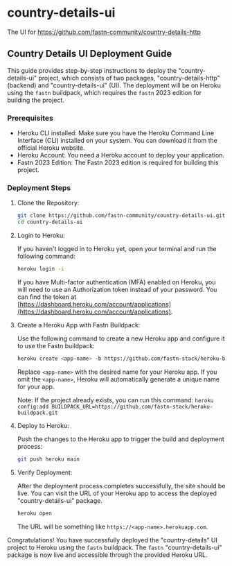 # country-details-ui
The UI for https://github.com/fastn-community/country-details-http

## Country Details UI Deployment Guide

This guide provides step-by-step instructions to deploy the "country-details-ui" project, which consists of two packages, "country-details-http" (backend) and "country-details-ui" (UI). The deployment will be on Heroku using the `fastn` buildpack, which requires the `fastn` 2023 edition for building the project.

### Prerequisites

- Heroku CLI installed: Make sure you have the Heroku Command Line Interface (CLI) installed on your system. You can download it from the official Heroku website.
- Heroku Account: You need a Heroku account to deploy your application.
- Fastn 2023 Edition: The Fastn 2023 edition is required for building this project.

### Deployment Steps

1. Clone the Repository:

   ```bash
   git clone https://github.com/fastn-community/country-details-ui.git
   cd country-details-ui
   ```

2. Login to Heroku:

   If you haven't logged in to Heroku yet, open your terminal and run the following command:

   ```bash
   heroku login -i
   ```

   If you have Multi-factor authentication (MFA) enabled on Heroku, you will need to use an Authorization token instead of your password. You can find the token at [https://dashboard.heroku.com/account/applications](https://dashboard.heroku.com/account/applications).

3. Create a Heroku App with Fastn Buildpack:

   Use the following command to create a new Heroku app and configure it to use the Fastn buildpack:

   ```bash
   heroku create <app-name> -b https://github.com/fastn-stack/heroku-buildpack.git
   ```

   Replace `<app-name>` with the desired name for your Heroku app. If you omit the `<app-name>`, Heroku will automatically generate a unique name for your app.

   Note: If the project already exists, you can run this command: ``heroku config:add BUILDPACK_URL=https://github.com/fastn-stack/heroku-buildpack.git``

4. Deploy to Heroku:

   Push the changes to the Heroku app to trigger the build and deployment process:

   ```bash
   git push heroku main
   ```

5. Verify Deployment:

   After the deployment process completes successfully, the site should be live. You can visit the URL of your Heroku app to access the deployed "country-details-ui" package.

   ```bash
   heroku open
   ```

   The URL will be something like `https://<app-name>.herokuapp.com`.

Congratulations! You have successfully deployed the "country-details" UI project to Heroku using the `fastn` buildpack. The `fastn` "country-details-ui" package is now live and accessible through the provided Heroku URL.
